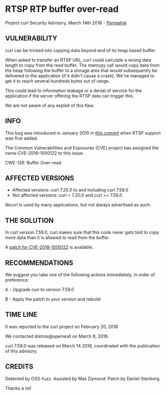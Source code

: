 RTSP RTP buffer over-read
=========================

Project curl Security Advisory, March 14th 2018 -
[Permalink](https://www.curl.se/docs/CVE-2018-1000122.html)

VULNERABILITY
-------------

curl can be tricked into copying data beyond end of its heap based buffer.

When asked to transfer an RTSP URL, curl could calculate a wrong data length
to copy from the read buffer. The memcpy call would copy data from the heap
following the buffer to a storage area that would subsequently be delivered to
the application (if it didn't cause a crash). We've managed to get it to reach
several hundreds bytes out of range.

This could lead to information leakage or a denial of service for the
application if the server offering the RTSP data can trigger this.

We are not aware of any exploit of this flaw.

INFO
----

This bug was introduced in January 2010 in [this
commit](https://github.com/curl/curl/commit/bc4582b68a673d3) when RTSP support
was first added.

The Common Vulnerabilities and Exposures (CVE) project has assigned the name
CVE-2018-1000122 to this issue.

CWE-126: Buffer Over-read

AFFECTED VERSIONS
-----------------

- Affected versions: curl 7.20.0 to and including curl 7.58.0
- Not affected versions: curl < 7.20.0 and curl >= 7.59.0

libcurl is used by many applications, but not always advertised as such.

THE SOLUTION
------------

In curl version 7.59.0, curl makes sure that this code never gets told to copy
more data than it is allowed to read from the buffer.

A [patch for CVE-2018-1000122](https://www.curl.se/CVE-2018-1000122.patch) is available.

RECOMMENDATIONS
---------------

We suggest you take one of the following actions immediately, in order of
preference:

 A - Upgrade curl to version 7.59.0

 B - Apply the patch to your version and rebuild

TIME LINE
---------

It was reported to the curl project on February 20, 2018

We contacted distros@openwall on March 8, 2018.

curl 7.59.0 was released on March 14 2018, coordinated with the publication of
this advisory.

CREDITS
-------

Detected by OSS-fuzz. Assisted by Max Dymond. Patch by Daniel Stenberg.

Thanks a lot!
